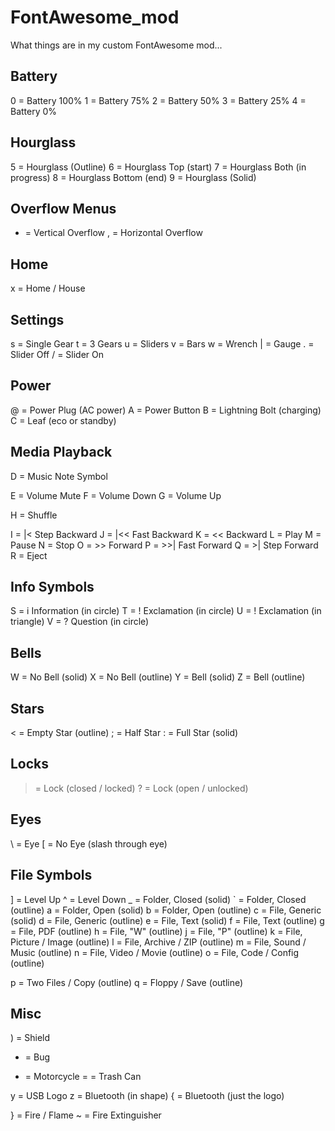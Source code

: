# FontAwesome_mod

What things are in my custom FontAwesome mod...

## Battery

0 = Battery 100%
1 = Battery 75%
2 = Battery 50%
3 = Battery 25%
4 = Battery 0%

## Hourglass

5 = Hourglass (Outline)
6 = Hourglass Top (start)
7 = Hourglass Both (in progress)
8 = Hourglass Bottom (end)
9 = Hourglass (Solid)

## Overflow Menus

- = Vertical Overflow
, = Horizontal Overflow

## Home

x = Home / House

## Settings

s = Single Gear
t = 3 Gears
u = Sliders
v = Bars
w = Wrench
| = Gauge
. = Slider Off
/ = Slider On

## Power

@ = Power Plug (AC power)
A = Power Button
B = Lightning Bolt (charging)
C = Leaf (eco or standby)

## Media Playback

D = Music Note Symbol

E = Volume Mute
F = Volume Down
G = Volume Up

H = Shuffle

I = |<  Step Backward
J = |<< Fast Backward
K = <<  Backward
L =     Play
M =     Pause
N =     Stop
O = >>  Forward
P = >>| Fast Forward
Q = >|  Step Forward
R =     Eject

## Info Symbols

S = i   Information (in circle)
T = !   Exclamation (in circle)
U = !   Exclamation (in triangle)
V = ?   Question (in circle)

## Bells

W = No Bell (solid)
X = No Bell (outline)
Y = Bell (solid)
Z = Bell (outline)

## Stars

< = Empty Star (outline)
; = Half Star
: = Full Star (solid)

## Locks

> = Lock (closed / locked)
? = Lock (open / unlocked)

## Eyes

\ = Eye
[ = No Eye (slash through eye)

## File Symbols

] = Level Up
^ = Level Down
_ = Folder, Closed (solid)
` = Folder, Closed (outline)
a = Folder, Open (solid)
b = Folder, Open (outline)
c = File, Generic (solid)
d = File, Generic (outline)
e = File, Text (solid)
f = File, Text (outline)
g = File, PDF (outline)
h = File, "W" (outline)
j = File, "P" (outline)
k = File, Picture / Image (outline)
l = File, Archive / ZIP (outline)
m = File, Sound / Music (outline)
n = File, Video / Movie (outline)
o = File, Code / Config (outline)

p = Two Files / Copy (outline)
q = Floppy / Save (outline)

## Misc

) = Shield
* = Bug
+ = Motorcycle
= = Trash Can

y = USB Logo
z = Bluetooth (in shape)
{ = Bluetooth (just the logo)

} = Fire / Flame
~ = Fire Extinguisher
